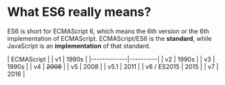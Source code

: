 # What ES6 really means?

ES6 is short for ECMAScript 6, which means the 6th version or the 6th implementation of ECMAScript. ECMAScript/ES6 is the **standard**, while JavaScript is an **implementation** of that standard.

|       ECMAScript       |
| v1          |   1990s  |
|-------------|----------|
| v2          |  1990s   |
| v3          |  1990s   |
| v4          | ~~2008~~ |
| v5          |  2008    |
| v5.1        |  2011    |
| v6 / ES2015 |  2015    |
| v7          |  2016    |
